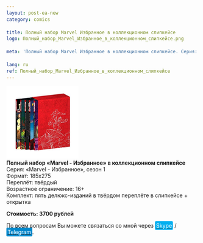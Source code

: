 ```yaml
---
layout: post-ea-new
category: comics

title: Полный набор Marvel Избранное в коллекционном слипкейсе
logo: Полный_набор_Marvel_Избранное_в_коллекционном_слипкейсе.png

meta: 'Полный набор Marvel Избранное в коллекционном слипкейсе. Серия: «Marvel - Избранное», сезон 1.'

lang: ru
ref: Полный_набор_Marvel_Избранное_в_коллекционном_слипкейсе
---
```


<a data-fancybox="gallery" href="/img/comics/Полный_набор_Marvel_Избранное_в_коллекционном_слипкейсе.png"><img src="/img/comics/Полный_набор_Marvel_Избранное_в_коллекционном_слипкейсе.png" alt=""></a>  
**Полный набор «Marvel - Избранное» в коллекционном слипкейсе**  
Серия: «Marvel - Избранное», сезон 1  
Формат: 185х275  
Переплёт: твёрдый  
Возрастное ограничение: 16+  
Комплект: пять делюкс-изданий в твёрдом переплёте в слипкейсе + открытка

**Стоимость: 3700 рублей**

По всем вопросам Вы можете связаться со мной через <a href="skype:chutkoy89?call" target="_blank"><span style="background-color:#00aff0; color:white; padding:3px; border-radius: 3px">Skype</span></a> / <a href="https://t.me/chutkoy" target="_blank"><span style="background-color:#0088cc; color:white; padding:3px; border-radius: 3px">Telegram</span></a>.
